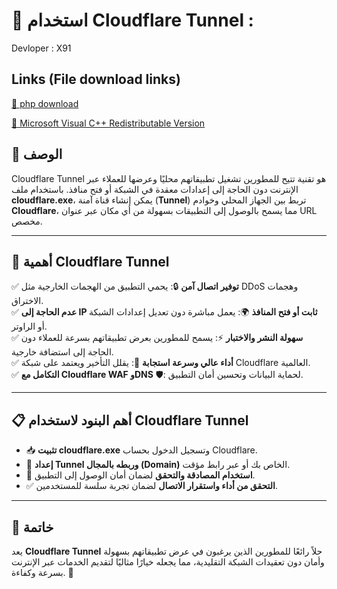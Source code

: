 # 🚀 استخدام Cloudflare Tunnel :
Devloper : X91
## Links (File download links)

[🔗 php download ](https://windows.php.net/download#php-8.2-nts-vs16-x64)

[🔗 Microsoft Visual C++ Redistributable Version ](https://learn.microsoft.com/en-us/cpp/windows/latest-supported-vc-redist?view=msvc-170)
## 📌 الوصف

Cloudflare Tunnel هو تقنية تتيح للمطورين تشغيل تطبيقاتهم محليًا وعرضها للعملاء عبر الإنترنت دون الحاجة إلى إعدادات معقدة في الشبكة أو فتح منافذ. باستخدام ملف **cloudflare.exe**، يمكن إنشاء قناة آمنة (**Tunnel**) تربط بين الجهاز المحلي وخوادم **Cloudflare**، مما يسمح بالوصول إلى التطبيقات بسهولة من أي مكان عبر عنوان URL مخصص.

---

## 🌟 أهمية Cloudflare Tunnel
✅ **توفير اتصال آمن** 🔒: يحمي التطبيق من الهجمات الخارجية مثل DDoS وهجمات الاختراق.  
✅ **عدم الحاجة إلى IP ثابت أو فتح المنافذ** 🌍: يعمل مباشرة دون تعديل إعدادات الشبكة أو الراوتر.  
✅ **سهولة النشر والاختبار** ⚡: يسمح للمطورين بعرض تطبيقاتهم بسرعة للعملاء دون الحاجة إلى استضافة خارجية.  
✅ **أداء عالي وسرعة استجابة** 🚀: يقلل التأخير ويعتمد على شبكة Cloudflare العالمية.  
✅ **التكامل مع Cloudflare WAF وDNS** 🛡️: لحماية البيانات وتحسين أمان التطبيق.  

---

## 📋 أهم البنود لاستخدام Cloudflare Tunnel
- 📥 **تثبيت cloudflare.exe** وتسجيل الدخول بحساب Cloudflare.  
- 🔗 **إعداد Tunnel وربطه بالمجال (Domain)** الخاص بك أو عبر رابط مؤقت.  
- 🔐 **استخدام المصادقة والتحقق** لضمان أمان الوصول إلى التطبيق.  
- ✅ **التحقق من أداء واستقرار الاتصال** لضمان تجربة سلسة للمستخدمين.  

---

## 🎯 خاتمة
يعد **Cloudflare Tunnel** حلاً رائعًا للمطورين الذين يرغبون في عرض تطبيقاتهم بسهولة وأمان دون تعقيدات الشبكة التقليدية، مما يجعله خيارًا مثاليًا لتقديم الخدمات عبر الإنترنت بسرعة وكفاءة. 🚀

